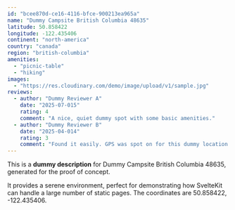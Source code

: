 ```yaml
---
id: "bcee870d-ce16-4116-bfce-900213ea965a"
name: "Dummy Campsite British Columbia 48635"
latitude: 50.858422
longitude: -122.435406
continent: "north-america"
country: "canada"
region: "british-columbia"
amenities:
  - "picnic-table"
  - "hiking"
images:
  - "https://res.cloudinary.com/demo/image/upload/v1/sample.jpg"
reviews:
  - author: "Dummy Reviewer A"
    date: "2025-07-015"
    rating: 4
    comment: "A nice, quiet dummy spot with some basic amenities."
  - author: "Dummy Reviewer B"
    date: "2025-04-014"
    rating: 3
    comment: "Found it easily. GPS was spot on for this dummy location."
---
```


This is a **dummy description** for Dummy Campsite British Columbia 48635, generated for the proof of concept.

It provides a serene environment, perfect for demonstrating how SvelteKit can handle a large number of static pages. The coordinates are 50.858422, -122.435406.
